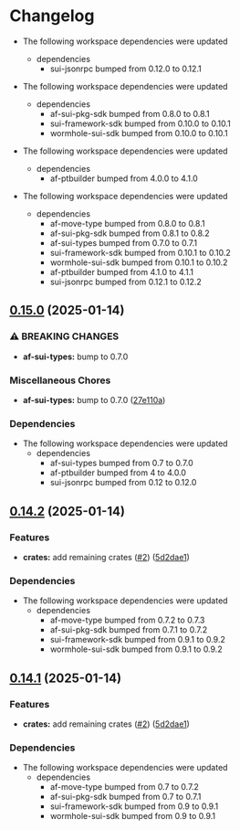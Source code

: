# Changelog

* The following workspace dependencies were updated
  * dependencies
    * sui-jsonrpc bumped from 0.12.0 to 0.12.1

* The following workspace dependencies were updated
  * dependencies
    * af-sui-pkg-sdk bumped from 0.8.0 to 0.8.1
    * sui-framework-sdk bumped from 0.10.0 to 0.10.1
    * wormhole-sui-sdk bumped from 0.10.0 to 0.10.1

* The following workspace dependencies were updated
  * dependencies
    * af-ptbuilder bumped from 4.0.0 to 4.1.0

* The following workspace dependencies were updated
  * dependencies
    * af-move-type bumped from 0.8.0 to 0.8.1
    * af-sui-pkg-sdk bumped from 0.8.1 to 0.8.2
    * af-sui-types bumped from 0.7.0 to 0.7.1
    * sui-framework-sdk bumped from 0.10.1 to 0.10.2
    * wormhole-sui-sdk bumped from 0.10.1 to 0.10.2
    * af-ptbuilder bumped from 4.1.0 to 4.1.1
    * sui-jsonrpc bumped from 0.12.1 to 0.12.2

## [0.15.0](https://github.com/AftermathFinance/aftermath-sdk-rust/compare/pyth-sui-sdk-v0.14.2...pyth-sui-sdk-v0.15.0) (2025-01-14)


### ⚠ BREAKING CHANGES

* **af-sui-types:** bump to 0.7.0

### Miscellaneous Chores

* **af-sui-types:** bump to 0.7.0 ([27e110a](https://github.com/AftermathFinance/aftermath-sdk-rust/commit/27e110a9455d4a1b9c4d9c1a9e4e0c85728a1e96))


### Dependencies

* The following workspace dependencies were updated
  * dependencies
    * af-sui-types bumped from 0.7 to 0.7.0
    * af-ptbuilder bumped from 4 to 4.0.0
    * sui-jsonrpc bumped from 0.12 to 0.12.0

## [0.14.2](https://github.com/AftermathFinance/aftermath-sdk-rust/compare/pyth-sui-sdk-v0.14.1...pyth-sui-sdk-v0.14.2) (2025-01-14)


### Features

* **crates:** add remaining crates ([#2](https://github.com/AftermathFinance/aftermath-sdk-rust/issues/2)) ([5d2dae1](https://github.com/AftermathFinance/aftermath-sdk-rust/commit/5d2dae1392de8ed6a5af63a0e559bd3416112b35))


### Dependencies

* The following workspace dependencies were updated
  * dependencies
    * af-move-type bumped from 0.7.2 to 0.7.3
    * af-sui-pkg-sdk bumped from 0.7.1 to 0.7.2
    * sui-framework-sdk bumped from 0.9.1 to 0.9.2
    * wormhole-sui-sdk bumped from 0.9.1 to 0.9.2

## [0.14.1](https://github.com/AftermathFinance/aftermath-sdk-rust/compare/pyth-sui-sdk-v0.14.0...pyth-sui-sdk-v0.14.1) (2025-01-14)


### Features

* **crates:** add remaining crates ([#2](https://github.com/AftermathFinance/aftermath-sdk-rust/issues/2)) ([5d2dae1](https://github.com/AftermathFinance/aftermath-sdk-rust/commit/5d2dae1392de8ed6a5af63a0e559bd3416112b35))


### Dependencies

* The following workspace dependencies were updated
  * dependencies
    * af-move-type bumped from 0.7 to 0.7.2
    * af-sui-pkg-sdk bumped from 0.7 to 0.7.1
    * sui-framework-sdk bumped from 0.9 to 0.9.1
    * wormhole-sui-sdk bumped from 0.9 to 0.9.1
